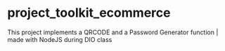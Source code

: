 # project_toolkit_ecommerce
This project implements a QRCODE and a Password Generator function | made with NodeJS during DIO class
